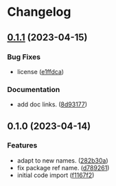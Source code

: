 # Changelog

## [0.1.1](https://github.com/xyngular/py-xmodel-rest/compare/v0.1.0...v0.1.1) (2023-04-15)


### Bug Fixes

* license ([e1ffdca](https://github.com/xyngular/py-xmodel-rest/commit/e1ffdca9ab1d62f92a7ac6f82de34b9812f88843))


### Documentation

* add doc links. ([8d93177](https://github.com/xyngular/py-xmodel-rest/commit/8d931779b7c3121bed8c7f21344808a19d3969a0))

## 0.1.0 (2023-04-14)


### Features

* adapt to new names. ([282b30a](https://github.com/xyngular/py-xmodel-rest/commit/282b30a8e91938349bb1ef4b32e71df2d1f4f3fb))
* fix package ref name. ([d789261](https://github.com/xyngular/py-xmodel-rest/commit/d789261cd5a8d9fc431af7cc536fe628b6354c5d))
* initial code import ([f1167f2](https://github.com/xyngular/py-xmodel-rest/commit/f1167f29710141a9ddcbf8a8d18660823c8562a0))
